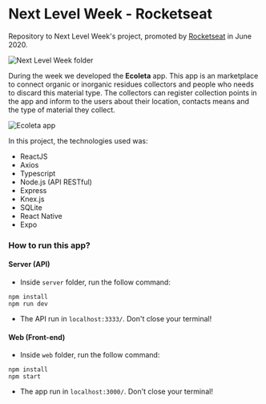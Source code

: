 # Next Level Week - Rocketseat

Repository to Next Level Week's project, promoted by [Rocketseat](https://rocketseat.com.br/) in June 2020.

![Next Level Week folder](https://pbs.twimg.com/profile_banners/867362170392203265/1590087916/1500x500)

During the week we developed the **Ecoleta** app. This app is an marketplace to connect organic or inorganic residues collectors and people who needs to discard this material type. The collectors can register collection points in the app and inform to the users about their location, contacts means and the type of material they collect.

![Ecoleta app](https://user-images.githubusercontent.com/38081852/83580830-6f63e200-a513-11ea-9a27-0a109ec1e4d0.png)

In this project, the technologies used was:

- ReactJS
- Axios
- Typescript
- Node.js (API RESTful)
- Express
- Knex.js
- SQLite
- React Native
- Expo

### How to run this app?

#### Server (API)

- Inside `server` folder, run the follow command:

```
npm install
npm run dev
```

- The API run in `localhost:3333/`. Don't close your terminal!

#### Web (Front-end)

- Inside `web` folder, run the follow command:

```
npm install
npm start
```

- The app run in `localhost:3000/`. Don't close your terminal!
